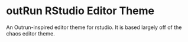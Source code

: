 # outRun RStudio Editor Theme

An Outrun-inspired editor theme for rstudio. It is based largely off of the chaos editor theme.
